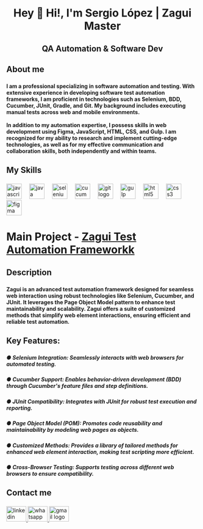 <h1 align="center">Hey 👋 Hi!, I'm Sergio López | Zagui Master</h1>

###

<h2 align="center">QA  Automation & Software Dev</h2>

###

<h2 align="left">About me</h2>

###

<h4 align="left">I am a professional specializing in software automation and testing. With extensive experience in developing software test automation frameworks, I am proficient in technologies such as Selenium, BDD, Cucumber, JUnit, Gradle, and Git. My background includes executing manual tests across web and mobile environments.<br><br>In addition to my automation expertise, I possess skills in web development using Figma, JavaScript, HTML, CSS, and Gulp. I am recognized for my ability to research and implement cutting-edge technologies, as well as for my effective communication and collaboration skills, both independently and within teams.</h4>

###

<h2 align="left">My Skills</h2>

###

<div align="left">
   <img src="https://cdn.jsdelivr.net/gh/devicons/devicon/icons/javascript/javascript-original.svg" height="40" alt="javascript logo"  />
  <img width="12" />
  <img src="https://cdn.jsdelivr.net/gh/devicons/devicon/icons/java/java-original.svg" height="40" alt="java logo"  />
  <img width="12" />
  <img src="https://cdn.jsdelivr.net/gh/devicons/devicon/icons/selenium/selenium-original.svg" height="40" alt="selenium logo"  />
  <img width="12" />
  <img src="https://cdn.jsdelivr.net/gh/devicons/devicon/icons/cucumber/cucumber-plain.svg" height="40" alt="cucumber logo"  />
  <img width="12" />
  <img src="https://cdn.jsdelivr.net/gh/devicons/devicon/icons/git/git-original.svg" height="40" alt="git logo"  />
  <img width="12" />
  <img src="https://cdn.jsdelivr.net/gh/devicons/devicon/icons/gulp/gulp-plain.svg" height="40" alt="gulp logo"  />
  <img width="12" />
  <img src="https://cdn.jsdelivr.net/gh/devicons/devicon/icons/html5/html5-original.svg" height="40" alt="html5 logo"  />
  <img width="12" />
  <img src="https://cdn.jsdelivr.net/gh/devicons/devicon/icons/css3/css3-original.svg" height="40" alt="css3 logo"  />
  <img width="12" />
  <img src="https://skillicons.dev/icons?i=figma" height="40" alt="figma logo"  />

</div>

###

# Main Project - [Zagui Test Automation Frameworkk](https://github.com/Zagui-Framework/Zagui.git)

###

<h2 align="left">Description</h2>

###

<h4 align="left">Zagui is an advanced test automation framework designed for seamless web interaction using robust technologies like Selenium, Cucumber, and JUnit. It leverages the Page Object Model pattern to enhance test maintainability and scalability. Zagui offers a suite of customized methods that simplify web element interactions, ensuring efficient and reliable test automation.</h4>

###

<h2 align="left">Key Features:</h2>

###

<h5 align="left">● Selenium Integration: Seamlessly interacts with web browsers for automated testing.</h5>

###

<h5 align="left">● Cucumber Support: Enables behavior-driven development (BDD) through Cucumber's feature files and step definitions.</h5>

###

<h5 align="left">● JUnit Compatibility: Integrates with JUnit for robust test execution and reporting.</h5>

###

<h5 align="left">● Page Object Model (POM): Promotes code reusability and maintainability by modeling web pages as objects.</h5>

###

<h5 align="left">● Customized Methods: Provides a library of tailored methods for enhanced web element interaction, making test scripting more efficient.</h5>

###

<h5 align="left">● Cross-Browser Testing: Supports testing across different web browsers to ensure compatibility.</h5>

###

<h2 align="left">Contact me</h2>

###

<div align="left">
  <a href="https://www.linkedin.com/in/sergio-lopez-a39178262/" target="_blank">
    <img src="https://raw.githubusercontent.com/maurodesouza/profile-readme-generator/master/src/assets/icons/social/linkedin/default.svg" width="52" height="40" alt="linkedin logo"  />
  </a>
  <a href="https://wa.me/573003659739?text= Hola, Sergio. Espero que estés bien." target="_blank">
    <img src="https://raw.githubusercontent.com/maurodesouza/profile-readme-generator/master/src/assets/icons/social/whatsapp/default.svg" width="52" height="40" alt="whatsapp logo"  />
  </a>
  <a href="mailto:sergio.alejandro5741@gmail.com" target="_blank">
    <img src="https://raw.githubusercontent.com/maurodesouza/profile-readme-generator/master/src/assets/icons/social/gmail/default.svg" width="52" height="40" alt="gmail logo"  />
  </a>
</div>

###
